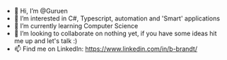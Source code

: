 - 👋 Hi, I’m @Guruen
- 👀 I’m interested in C#, Typescript, automation and 'Smart' applications
- 🌱 I’m currently learning Computer Science
- 💞️ I’m looking to collaborate on nothing yet, if you have some ideas hit me up and let's talk :)
- 📫 Find me on LinkedIn: https://www.linkedin.com/in/b-brandt/

<!---
Guruen/Guruen is a ✨ special ✨ repository because its `README.md` (this file) appears on your GitHub profile.
You can click the Preview link to take a look at your changes.
--->
